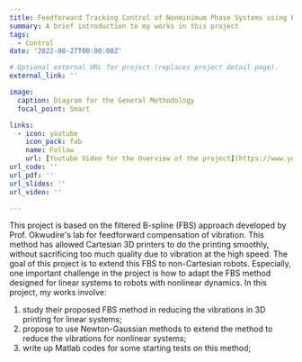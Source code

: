 ```yaml
---
title: Feedforward Tracking Control of Nonminimum Phase Systems using Filtered Basis Function 
summary: A brief introduction to my works in this project
tags:
  - Control
date: '2022-08-27T00:00:00Z'

# Optional external URL for project (replaces project detail page).
external_link: ''

image:
  caption: Diagram for the General Methodology
  focal_point: Smart

links:
  - icon: youtube
    icon_pack: fab
    name: Follow
    url: [Youtube Video for the Overview of the project](https://www.youtube.com/watch?v=6sN71fx9frk)
url_code: ''
url_pdf: ''
url_slides: ''
url_video: ''

---
```

This project is based on the filtered B-spline (FBS) approach developed by Prof. Okwudire's lab for feedforward compensation of vibration. This method has allowed Cartesian 3D printers to do the printing smoothly, without sacrificing too much quality due to vibration at the high speed. The goal of this project is to extend this FBS to non-Cartesian robots. Especially, one important challenge in the project is how to adapt the FBS method designed for linear systems to robots with nonlinear dynamics.
In this project, my works involve:
1. study their proposed FBS method in reducing the vibrations in 3D printing for linear systems;
2. propose to use Newton-Gaussian methods to extend the method to reduce the vibrations for nonlinear systems;
3. write up Matlab codes for some starting tests on this method; 
